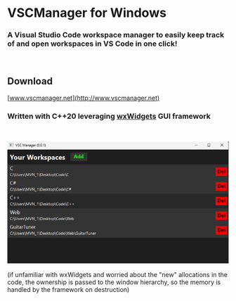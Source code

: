 # VSCManager for Windows

### A Visual Studio Code workspace manager to easily keep track of and open workspaces in VS Code in one click!

<br/>

## Download

[www.vscmanager.net](http://www.vscmanager.net)

### Written with C++20 leveraging [wxWidgets](https://www.wxwidgets.org/) GUI framework

<br/>

![image](./screenshots/screenshot1.png)

(if unfamiliar with wxWidgets and worried about the "new" allocations in the code, the ownership is passed to the window hierarchy, so the memory is handled by the framework on destruction)
